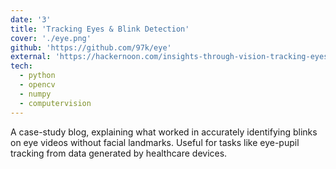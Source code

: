 ```yaml
---
date: '3'
title: 'Tracking Eyes & Blink Detection'
cover: './eye.png'
github: 'https://github.com/97k/eye'
external: 'https://hackernoon.com/insights-through-vision-tracking-eyes-using-opencv-for-blink-detection'
tech:
  - python
  - opencv
  - numpy
  - computervision
---
```


A case-study blog, explaining what worked in accurately identifying blinks on eye videos without facial landmarks. Useful for tasks like eye-pupil tracking from data generated by healthcare devices.
